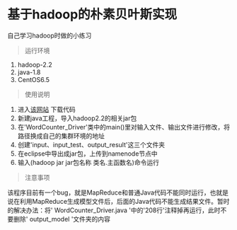 # 基于hadoop的朴素贝叶斯实现
自己学习hadoop时做的小练习
> 运行环境

1. hadoop-2.2
2. java-1.8
3. CentOS6.5

> 使用说明

1. 进入[该网站](https://github.com/zbs02355/Bayes_hadoop) 下载代码
2. 新建java工程，导入hadoop2.2的相关jar包
3. 在'WordCounter_Driver'类中的main()里对输入文件、输出文件进行修改，将路径换成自己的集群环境的地址
4. 创建'input、input_test、output_result'这三个文件夹
5. 在eclipse中导出成jar包，上传到namenode节点中
6. 输入(hadoop jar jar包名称 类名.主函数名)命令运行

>注意事项

该程序目前有一个bug，就是MapReduce和普通Java代码不能同时运行，也就是说在利用MapReduce生成模型文件后，后面的Java代码不能生成结果文件。暂时的解决办法：将' WordCounter_Driver.java '中的'208行'注释掉再运行，此时不要删除' output_model '文件夹的内容
